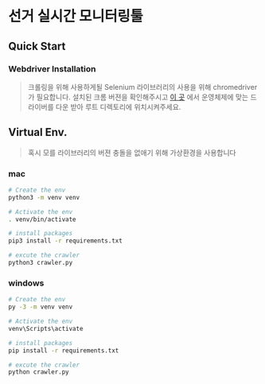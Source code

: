 # 선거 실시간 모니터링툴

## Quick Start

### Webdriver Installation

> 크롤링을 위해 사용하게될 Selenium 라이브러리의 사용을 위해 chromedriver가 필요합니다. 설치된 크롬 버젼을 확인해주시고 [이 곳](https://chromedriver.chromium.org/downloads) 에서 운영체제에 맞는 드라이버를 다운 받아 루트 디렉토리에 위치시켜주세요.

## Virtual Env.

> 혹시 모를 라이브러리의 버젼 충돌을 없애기 위해 가상환경을 사용합니다

### mac

```bash
# Create the env
python3 -m venv venv

# Activate the env
. venv/bin/activate

# install packages
pip3 install -r requirements.txt
```

```python
# excute the crawler
python3 crawler.py
```

### windows

```bash
# Create the env
py -3 -m venv venv

# Activate the env
venv\Scripts\activate

# install packages
pip install -r requirements.txt
```

```python
# excute the crawler
python crawler.py
```
